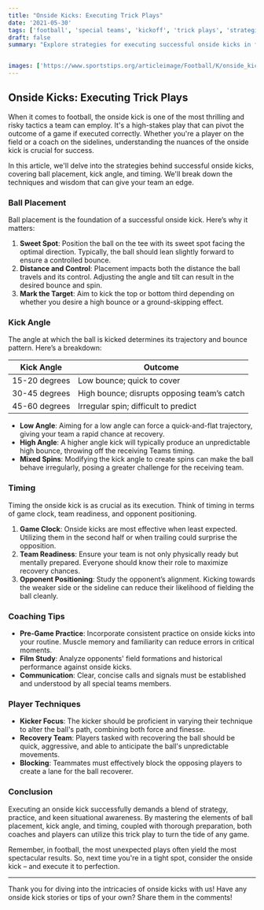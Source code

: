```yaml
---
title: "Onside Kicks: Executing Trick Plays"
date: '2021-05-30'
tags: ['football', 'special teams', 'kickoff', 'trick plays', 'strategies', 'onside kicks', 'coaching', 'player techniques', 'game plan']
draft: false
summary: "Explore strategies for executing successful onside kicks in football, including ball placement, kick angle, and timing, from the viewpoint of both players and coaches."


images: ['https://www.sportstips.org/articleimage/Football/K/onside_kicks_executing_trick_plays.webp']
---
```


## Onside Kicks: Executing Trick Plays

When it comes to football, the onside kick is one of the most thrilling and risky tactics a team can employ. It's a high-stakes play that can pivot the outcome of a game if executed correctly. Whether you're a player on the field or a coach on the sidelines, understanding the nuances of the onside kick is crucial for success.

In this article, we'll delve into the strategies behind successful onside kicks, covering ball placement, kick angle, and timing. We'll break down the techniques and wisdom that can give your team an edge.

### Ball Placement
Ball placement is the foundation of a successful onside kick. Here’s why it matters:

1. **Sweet Spot**: Position the ball on the tee with its sweet spot facing the optimal direction. Typically, the ball should lean slightly forward to ensure a controlled bounce.
2. **Distance and Control**: Placement impacts both the distance the ball travels and its control. Adjusting the angle and tilt can result in the desired bounce and spin.
3. **Mark the Target**: Aim to kick the top or bottom third depending on whether you desire a high bounce or a ground-skipping effect.

### Kick Angle
The angle at which the ball is kicked determines its trajectory and bounce pattern. Here’s a breakdown:

| Kick Angle | Outcome |
|------------|---------|
| 15-20 degrees | Low bounce; quick to cover |
| 30-45 degrees | High bounce; disrupts opposing team’s catch |
| 45-60 degrees | Irregular spin; difficult to predict |

- **Low Angle**: Aiming for a low angle can force a quick-and-flat trajectory, giving your team a rapid chance at recovery.
- **High Angle**: A higher angle kick will typically produce an unpredictable high bounce, throwing off the receiving Teams timing.
- **Mixed Spins**: Modifying the kick angle to create spins can make the ball behave irregularly, posing a greater challenge for the receiving team.

### Timing
Timing the onside kick is as crucial as its execution. Think of timing in terms of game clock, team readiness, and opponent positioning.

1. **Game Clock**: Onside kicks are most effective when least expected. Utilizing them in the second half or when trailing could surprise the opposition.
2. **Team Readiness**: Ensure your team is not only physically ready but mentally prepared. Everyone should know their role to maximize recovery chances.
3. **Opponent Positioning**: Study the opponent’s alignment. Kicking towards the weaker side or the sideline can reduce their likelihood of fielding the ball cleanly.

### Coaching Tips

- **Pre-Game Practice**: Incorporate consistent practice on onside kicks into your routine. Muscle memory and familiarity can reduce errors in critical moments.
- **Film Study**: Analyze opponents' field formations and historical performance against onside kicks.
- **Communication**: Clear, concise calls and signals must be established and understood by all special teams members.

### Player Techniques

- **Kicker Focus**: The kicker should be proficient in varying their technique to alter the ball's path, combining both force and finesse.
- **Recovery Team**: Players tasked with recovering the ball should be quick, aggressive, and able to anticipate the ball's unpredictable movements.
- **Blocking**: Teammates must effectively block the opposing players to create a lane for the ball recoverer.

### Conclusion

Executing an onside kick successfully demands a blend of strategy, practice, and keen situational awareness. By mastering the elements of ball placement, kick angle, and timing, coupled with thorough preparation, both coaches and players can utilize this trick play to turn the tide of any game.

Remember, in football, the most unexpected plays often yield the most spectacular results. So, next time you're in a tight spot, consider the onside kick – and execute it to perfection.

---

Thank you for diving into the intricacies of onside kicks with us! Have any onside kick stories or tips of your own? Share them in the comments!
